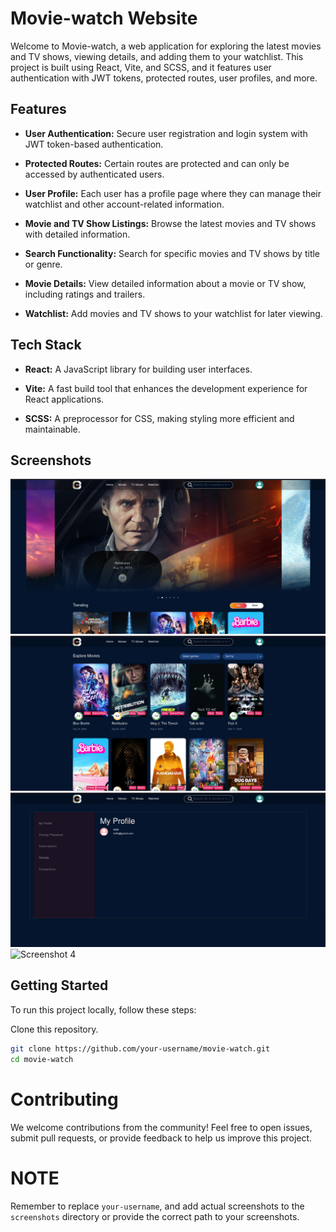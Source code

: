 # Movie-watch Website

Welcome to Movie-watch, a web application for exploring the latest movies and TV shows, viewing details, and adding them to your watchlist. This project is built using React, Vite, and SCSS, and it features user authentication with JWT tokens, protected routes, user profiles, and more.

## Features

- **User Authentication:** Secure user registration and login system with JWT token-based authentication.

- **Protected Routes:** Certain routes are protected and can only be accessed by authenticated users.

- **User Profile:** Each user has a profile page where they can manage their watchlist and other account-related information.

- **Movie and TV Show Listings:** Browse the latest movies and TV shows with detailed information.

- **Search Functionality:** Search for specific movies and TV shows by title or genre.

- **Movie Details:** View detailed information about a movie or TV show, including ratings and trailers.

- **Watchlist:** Add movies and TV shows to your watchlist for later viewing.

## Tech Stack

- **React:** A JavaScript library for building user interfaces.

- **Vite:** A fast build tool that enhances the development experience for React applications.

- **SCSS:** A preprocessor for CSS, making styling more efficient and maintainable.

## Screenshots

![Screenshot 1](public/Home.png)
![Screenshot 2](public/Movie-page.png)
![Screenshot 3](public/Profile.png)
![Screenshot 4](public/Details-page.png)

<!-- Include additional screenshots of your website here -->

## Getting Started

To run this project locally, follow these steps:

Clone this repository.

```bash
git clone https://github.com/your-username/movie-watch.git
cd movie-watch
```

# Contributing

We welcome contributions from the community! Feel free to open issues, submit pull requests, or provide feedback to help us improve this project.

# NOTE

Remember to replace `your-username`, and add actual screenshots to the `screenshots` directory or provide the correct path to your screenshots.
